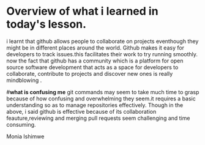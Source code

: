 # **Overview of what i learned in today's lesson.**
i learnt that github allows people to collaborate on projects eventhough they might be in different places around the world.
Github makes it easy for developers to track issues.this facilitates their work to try running smoothly.
now the fact that github has a community which is a platform for open source software development that acts as a space for developers to collaborate, contribute to projects and discover new ones is really mindblowing .

#**what is confusing me**
git commands may seem to take much time to grasp because of how confusing and overwhelming they seem.it requires a basic understanding so as to manage repositories effectively.
Though in the above, i said github is effective because of its collaboration feauture,reviewing and merging pull requests seem challenging and time consuming.

Monia Ishimwe
